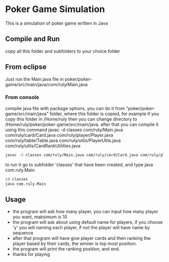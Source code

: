 # Poker Game Simulation

This is a simulation of poker game written in Java

## Compile and Run 
copy all this folder and subfolders to your choice folder

## From eclipse
Just run the Main.java file in poker/poker-game/src/main/java/com/ruly/Main.java

### From console
compile java file with package options, you can do it from "poker/poker-game/src/main/java" folder, where this folder is copied, for example if you copy this folder in /Home/ruly then you can change directory to /Home/ruly/poker/poker-game/src/main/java.
after that you can compile it using this command javac -d classes com/ruly/Main.java com/ruly/card/Card.java com/ruly/player/Player.java com/ruly/table/Table.java com/ruly/utils/PlayerUtils.java com/ruly/utils/CardRankUtilities.java

```bash
javac -d classes com/ruly/Main.java com/ruly/card/Card.java com/ruly/player/Player.java com/ruly/table/Table.java com/ruly/utils/PlayerUtils.java com/ruly/utils/CardRankUtilities.java
```
to run it go to subfolder 'classes' that have been created, and type java com.ruly.Main
```bash
cd classes
java com.ruly.Main
```
## Usage

- the program will ask how many player, you can input how many player you want, maksimum is 10
- the program will ask about using default name for players, if you choose 'y' you will naming each player, if not the player will have name by sequence
- after that program will have give player cards and then ranking the player based by their cards, the winner is top most position.
- the program will print the ranking position, and end.
- thanks for playing
